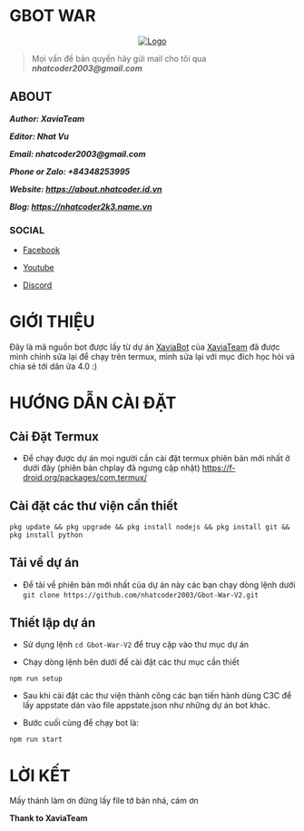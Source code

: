 # GBOT WAR 
<p align="center">
    <a href="https://github.com/nhatcoder2003/Gbot-War">
        <img src="https://about.nhatcoder.id.vn/logo.png" alt="Logo">
    </a>
    </p>


>  Mọi vấn đề bản quyền hãy gửi mail cho tôi qua ___nhatcoder2003@gmail.com___
    

## ABOUT

___Author: XaviaTeam___

___Editor: Nhat Vu___

___Email: nhatcoder2003@gmail.com___

___Phone or Zalo: +84348253995___

___Website: https://about.nhatcoder.id.vn___

___Blog: https://nhatcoder2k3.name.vn___

### SOCIAL

- [Facebook](https://www.facebook.com/vuminhnhat10092003)

- [Youtube](https://www.youtube.com/@nvcoder)

- [Discord](https://discord.com/channels/@me/1077229600817557566)
    
# GIỚI THIỆU

Đây là mã nguồn bot được lấy từ dự án [XaviaBot](https://github.com/XaviaTeam/XaviaBot) của [XaviaTeam](https://github.com/XaviaTeam) đã được mình chỉnh sửa lại để chạy trên termux, mình sửa lại với mục đích học hỏi và chia sẻ tới dân ửa 4.0 :)


# HƯỚNG DẪN CÀI ĐẶT

## Cài Đặt Termux

- Để chạy được dự án mọi người cần cài đặt termux phiên bản mới nhất ở dưới đây (phiên bản chplay đã ngưng cập nhật)
https://f-droid.org/packages/com.termux/

## Cài đặt các thư viện cần thiết
```pkg update && pkg upgrade && pkg install nodejs && pkg install git && pkg install python```

## Tải về dự án
- Để tải về phiên bản mới nhất của dự án này các bạn chạy dòng lệnh dưới
```git clone https://github.com/nhatcoder2003/Gbot-War-V2.git```

## Thiết lập dự án
 - Sử dụng lệnh ``cd Gbot-War-V2`` để truy cập vào thư mục dự án

- Chạy dòng lệnh bên dưới để cài đặt các thư mục cần thiết 

```
npm run setup
```

- Sau khi cài đặt các thư viện thành công các bạn tiến hành dùng C3C để lấy appstate dán vào file appstate.json như những dự án bot khác.

- Bước cuối cùng để chạy bot là:
```
npm run start
```

# LỜI KẾT

Mấy thánh làm ơn đừng lấy file tớ bán nhá, cám ơn

__Thank to XaviaTeam__
